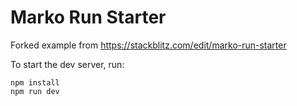 # Marko Run Starter

Forked example from https://stackblitz.com/edit/marko-run-starter

To start the dev server, run:
```
npm install
npm run dev
```